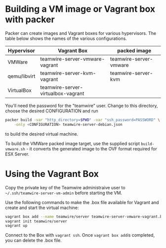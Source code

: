 Building a VM image or Vagrant box with packer
==============================================

Packer can create images and Vagrant boxes for various hypervisors.
The table below shows the names of the various configurations.

Hypervisor   | Vagrant Box                        | packed image
-------------|------------------------------------|---------------------------------
VMWare       | teamwire-server-vmware-vagrant     | teamwire-server-vmware
qemu/libvirt | teamwire-server-kvm-vagrant        | teamwire-server-kvm
VirtualBox   | teamwire-server-virtualbox-vagrant |

You'll need the password for the "teamwire" user.
Change to this directory, choose the desired CONFIGURATION and run

```sh
packer build -var "http_directory=$PWD" -var "ssh_password=PASSWORD" \
    -only <CONFIGURATION> teamwire-server-debian.json
```

to build the desired virtual machine.

To build the VMWare packed image target, use the supplied script
`build-vmware.sh` - it converts the generated image to the OVF format
required for ESX Server.

Using the Vagrant Box
=====================

Copy the private key of the Teamwire administraive user to
`~/.ssh/teamwire-server-vm-admin` before starting the VM.

Use the following commands to make the .box file available for Vagrant and
create and start the virtual machine:

```sh
vagrant box add --name teamwire/server teamwire-server-vmware-vagrant.box
vagrant init teamwire/server
vagrant up
```

Connect to the Box with ```vagrant ssh```. Once ```vagrant box add```is
completed, you can delete the .box file.
